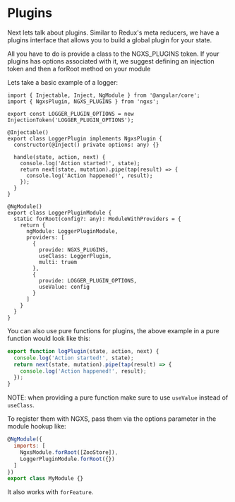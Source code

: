 # Plugins

Next lets talk about plugins. Similar to Redux's meta reducers, we have
a plugins interface that allows you to build a global plugin for your state.

All you have to do is provide a class to the NGXS_PLUGINS token.
If your plugins has options associated with it, we suggest defining an injection token 
and then a forRoot method on your module

Lets take a basic example of a logger:

```TS
import { Injectable, Inject, NgModule } from '@angular/core';
import { NgxsPlugin, NGXS_PLUGINS } from 'ngxs';

export const LOGGER_PLUGIN_OPTIONS = new InjectionToken('LOGGER_PLUGIN_OPTIONS');

@Injectable()
export class LoggerPlugin implements NgxsPlugin {
  constructor(@Inject() private options: any) {}

  handle(state, action, next) {
    console.log('Action started!', state);
    return next(state, mutation).pipe(tap(result) => {
      console.log('Action happened!', result);
    });
  }
}

@NgModule()
export class LoggerPluginModule {
  static forRoot(config?: any): ModuleWithProviders = {
    return {
      ngModule: LoggerPluginModule,
      providers: [
        {
          provide: NGXS_PLUGINS,
          useClass: LoggerPlugin,
          multi: truem  
        },
        {
          provide: LOGGER_PLUGIN_OPTIONS,
          useValue: config
        }
      ]
    }
  }
}
```

You can also use pure functions for plugins, the above example in a pure function
would look like this:

```javascript
export function logPlugin(state, action, next) {
  console.log('Action started!', state);
  return next(state, mutation).pipe(tap(result) => {
    console.log('Action happened!', result);
  });
}
```

NOTE: when providing a pure function make sure to use `useValue` instead of `useClass`.

To register them with NGXS, pass them via the options parameter
in the module hookup like:

```javascript
@NgModule({
  imports: [
    NgxsModule.forRoot([ZooStore]),
    LoggerPluginModule.forRoot({})
  ]
})
export class MyModule {}
```

It also works with `forFeature`.
